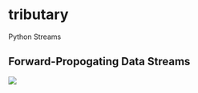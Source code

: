 # tributary
Python Streams


## Forward-Propogating Data Streams
![](https://raw.githubusercontent.com/timkpaine/tributary/master/docs/example.png)
